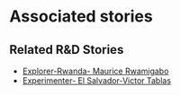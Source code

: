 # Associated stories

<!-- !!DO NOT REMOVE!! start autogenerated hyperlinks -->
## Related R&D Stories
- [Explorer\-Rwanda\- Maurice Rwamigabo](/stories/?doc=Explorers_RWA)
- [Experimenter- El Salvador-Victor Tablas](/stories/?doc=Experimenters_SLV)
<!-- !!DO NOT REMOVE!! end autogenerated hyperlinks -->